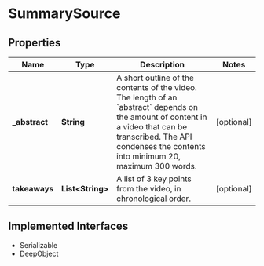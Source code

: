 

# SummarySource

## Properties

Name | Type | Description | Notes
------------ | ------------- | ------------- | -------------
**_abstract** | **String** | A short outline of the contents of the video. The length of an &#x60;abstract&#x60; depends on the amount of content in a video that can be transcribed. The API condenses the contents into minimum 20, maximum 300 words. |  [optional]
**takeaways** | **List&lt;String&gt;** | A list of 3 key points from the video, in chronological order. |  [optional]


## Implemented Interfaces

* Serializable
* DeepObject


